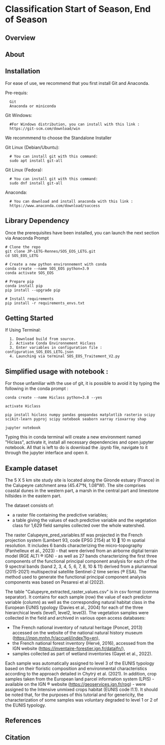 Classification Start of Season, End of Season
======

Overview
-----


About
-------------------------


Installation
-------------

For ease of use, we recommend that you first install Git and Anaconda.

Pre-requis:

      Git
      Anaconda or miniconda

Git Windows:

      #For Windows distribution, you can install with this link :
      https://git-scm.com/download/win
We recommmend to choose the Standalone Installer

Git Linux (Debian/Ubuntu):

      # You can install git with this command:
      sudo apt install git-all
      
Git Linux (Fedora):
      
      # You can install git with this command:
      sudo dnf install git-all

Anaconda: 

      # You can download and install anaconda with this link :
      https://www.anaconda.com/download/success

Library Dependency
---------------
Once the prerequisites have been installed, you can launch the next section via Anaconda Prompt

```
# Clone the repo
git clone JP-LETG-Rennes/SOS_EOS_LETG.git
cd SOS_EOS_LETG

# Create a new python environnement with conda  
conda create --name SOS_EOS python=3.9
conda activate SOS_EOS

# Prepare pip
conda install pip
pip install --upgrade pip

# Install requirements
pip install -r requirements_envs.txt

```

Getting Started
---------------
If Using Terminal:

      1. Download build from source. 
      2. Activate Conda Environnement Hiclass
      3. Enter variables in configuration file : configuration_SOS_EOS_LETG.json
      4. Launching via terminal SOS_EOS_Traitement_V2.py

     
Simplified usage with notebook : 
---------------
For those unfamiliar with the use of git, it is possible to avoid it by typing the following in the conda prompt :  

```
conda create --name Hiclass python=3.8 --yes 

activate Hiclass

pip install hiclass numpy pandas geopandas matplotlib rasterio scipy scikit-learn pyproj scipy notebook seaborn xarray rioxarray shap 

jupyter notebook

```

Typing this in conda terminal will create a new environment named "Hiclass", activate it, install all necessary dependencies and open jupyter notebook. All that is left to do is download the .ipynb file, navigate to it through the jupyter interface and open it. 

Example dataset
---------------

The 5 X 5 km site study site is located along the Gironde estuary (France) in the Calupeyre catchment area (45.47°N, 1.08°W). The site comprises coastal dunes in the western part, a marsh in the central part and limestone hillsides in the eastern part.

The dataset consists of:
- a raster file containing the predictive variables; 
- a table giving the values of each predictive variable and the vegetation class for 1,629 field samples collected over the whole watershed.

The raster Calupeyre_pred_variables.tif was projected in the French projection system (Lambert 93, code EPSG 2154) at 10  10 m spatial resolution. It includes 6 bands characterizing the micro-topography (Panhelleux et al., 2023) - that were derived from an airborne digital terrain model (RGE ALTI ® IGN) -  as well as 27 bands characterizing the first three components of the functional principal component analysis for each of the 9 spectral bands (band 2, 3, 4, 5, 6, 7, 8, 10 & 11) derived from a pluriannual (2015-2021) multispectral satellite Sentinel-2 time series (® ESA). The method used to generate the functional principal component analysis components was based on Pesaresi et al (2022).

The table "Calupeyre_extracted_raster_values.csv" is in csv format (comma separator). It contains for each sample (row) the value of each predictor variable (column) as well as the corresponding natural habitat class in the European EUNIS typology (Davies et al., 2004) for each of the three hierarchical levels (level1, level2, level3). The vegetation samples were collected in the field and archived in various open access databases:
- The French national inventory of natural heritage (Poncet, 2013) accessed on the website of the national natural history museum (https://inpn.mnhn.fr/accueil/index?lg=en), 
- the French national forest inventory (Hervé, 2016), accessed from the IGN website (https://inventaire-forestier.ign.fr/dataifn/), 
- samples collected as part of wetland inventories (Gayet et al., 2022).

Each sample was automatically assigned to level 3 of the EUNIS typology based on their floristic composition and environmental characteristics according to the approach detailed in Chytrý et al. (2021). In addition, crop samples taken from the European land parcel information system (LPIS) - available on the IGN ® website (https://geoservices.ign.fr/rpg) - were assigned to the Intensive unmixed crops habitat (EUNIS code I1.1). It should be noted that, for the purposes of this tutorial and for genericity, the characterization of some samples was voluntary degraded to level 1 or 2 of the EUNIS typology.


References 
-------------

Citation
---------




